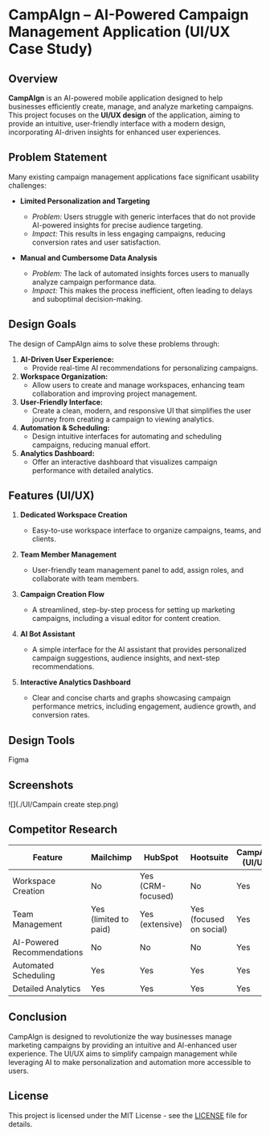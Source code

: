 # CampAIgn – AI-Powered Campaign Management Application (UI/UX Case Study)

## Overview
**CampAIgn** is an AI-powered mobile application designed to help businesses efficiently create, manage, and analyze marketing campaigns. This project focuses on the **UI/UX design** of the application, aiming to provide an intuitive, user-friendly interface with a modern design, incorporating AI-driven insights for enhanced user experiences.

## Problem Statement
Many existing campaign management applications face significant usability challenges:
- **Limited Personalization and Targeting**  
  - *Problem:* Users struggle with generic interfaces that do not provide AI-powered insights for precise audience targeting.
  - *Impact:* This results in less engaging campaigns, reducing conversion rates and user satisfaction.
  
- **Manual and Cumbersome Data Analysis**  
  - *Problem:* The lack of automated insights forces users to manually analyze campaign performance data.
  - *Impact:* This makes the process inefficient, often leading to delays and suboptimal decision-making.

## Design Goals
The design of CampAIgn aims to solve these problems through:
1. **AI-Driven User Experience:**  
   - Provide real-time AI recommendations for personalizing campaigns.
2. **Workspace Organization:**  
   - Allow users to create and manage workspaces, enhancing team collaboration and improving project management.
3. **User-Friendly Interface:**  
   - Create a clean, modern, and responsive UI that simplifies the user journey from creating a campaign to viewing analytics.
4. **Automation & Scheduling:**  
   - Design intuitive interfaces for automating and scheduling campaigns, reducing manual effort.
5. **Analytics Dashboard:**  
   - Offer an interactive dashboard that visualizes campaign performance with detailed analytics.

## Features (UI/UX)
1. **Dedicated Workspace Creation**  
   - Easy-to-use workspace interface to organize campaigns, teams, and clients.
   
2. **Team Member Management**  
   - User-friendly team management panel to add, assign roles, and collaborate with team members.

3. **Campaign Creation Flow**  
   - A streamlined, step-by-step process for setting up marketing campaigns, including a visual editor for content creation.

4. **AI Bot Assistant**  
   - A simple interface for the AI assistant that provides personalized campaign suggestions, audience insights, and next-step recommendations.

5. **Interactive Analytics Dashboard**  
   - Clear and concise charts and graphs showcasing campaign performance metrics, including engagement, audience growth, and conversion rates.

## Design Tools
 Figma

## Screenshots

![](./UI/Campain create step.png)


## Competitor Research
| Feature                      | Mailchimp           | HubSpot            | Hootsuite          | CampAIgn (UI/UX) |
|------------------------------|---------------------|--------------------|--------------------|------------------|
| Workspace Creation            | No                  | Yes (CRM-focused)   | No                 | Yes              |
| Team Management               | Yes (limited to paid)| Yes (extensive)     | Yes (focused on social)| Yes              |
| AI-Powered Recommendations    | No                  | No                 | No                 | Yes              |
| Automated Scheduling          | Yes                 | Yes                | Yes                | Yes              |
| Detailed Analytics            | Yes                 | Yes                | Yes                | Yes              |

## Conclusion
CampAIgn is designed to revolutionize the way businesses manage marketing campaigns by providing an intuitive and AI-enhanced user experience. The UI/UX aims to simplify campaign management while leveraging AI to make personalization and automation more accessible to users.

## License
This project is licensed under the MIT License - see the [LICENSE](LICENSE) file for details.

